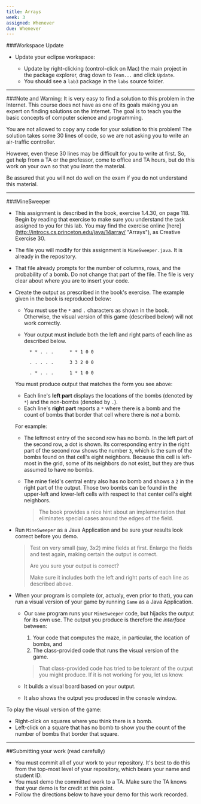 ```yaml
---
title: Arrays
week: 3
assigned: Whenever
due: Whenever
---
```


###Workspace Update

* Update your eclipse workspace:

  * Update by right-clicking (control-click on Mac) the main project in the package explorer,
  drag down to `Team...` and click `Update`.
  * You should see a `lab3` package in the `labs` source folder.

<HR>

###Note and Warning:
It is very easy to find a solution to this problem in the Internet. This course does not have as one of its goals making you an expert on finding solutions on the Internet. The goal is to teach you the basic concepts of computer science and programming.

You are not allowed to copy any code for your solution to this problem! The solution takes some 30 lines of code, so we are not asking you to write an air-traffic controller.

However, even these 30 lines may be difficult for you to write at first. So, get help from a TA or the professor, come to office and TA hours, but do this work on your own so that you *learn* the material.

Be assured that you will not do well on the exam if you do not understand this material.

<HR>

###MineSweeper

* This assignment is described in the book, exercise 1.4.30, on page 118. Begin by reading that exercise to make sure you understand the task assigned to you for this lab.  You may find the exercise online [here] (http://introcs.cs.princeton.edu/java/14array/ "Arrays"), as Creative Exercise 30.
* The file you will modify for this assignment is `MineSweeper.java`. It is already in the repository.
* That file already prompts for the number of columns, rows, and the probability of a bomb.  Do not change that part of the file. The file is very clear about where you are to insert your code.

* Create the output as prescribed in the book's exercise.  The example given in the book is reproduced below:

  * You must use the `*` and `.` characters as shown in the book. Otherwise, the visual version of this game (described below) will not work correctly.
  * Your output must include both the left and right parts of each line as described below.

          * * . . .      * * 1 0 0

          . . . . .      3 3 2 0 0

          . * . . .      1 * 1 0 0

  You must produce output that matches the form you see above:

  * Each line's **left part** displays the locations of the bombs (denoted by `*`) and the non-bombs (denoted by `.`).
  * Each line's **right part** reports a `*` where there is a bomb and the count of bombs that border that cell where there is *not* a bomb.

  For example:

  * The leftmost entry of the second row has no bomb. In the left part of the second row, a dot is shown. Its corresponding entry in the right part of the second row shows the number `3`, which is the sum of the bombs found on that cell's eight neighbors. Because this cell is left-most in the grid, some of its neighbors do not exist, but they are thus assumed to have no bombs.
  * The mine field's central entry also has no bomb and shows a `2` in the right part of the output. Those two bombs can be found in the upper-left and lower-left cells with respect to that center cell's eight neighbors.

    > The book provides a nice hint about an implementation that eliminates special cases around the edges of the field.

* Run `MineSweeper` as a Java Application and be sure your results look correct before you demo.

  > Test on very small (say, 3x2) mine fields at first. Enlarge the fields and test again, making certain the output is correct.
  >
  > Are you sure your output is correct?
  >
  > Make sure it includes both the left and right parts of each line as described above.

* When your program is complete (or, actualy, even prior to that), you can run a visual version of your game by running `Game` as a Java Application.

  * Our `Game` program runs your `MineSweeper` code, but hijacks the output for its own use.  The output you produce is therefore the *interface* between:

    1. Your code that computes the maze, in particular, the location of bombs, and
    2. The class-provided code that runs the visual version of the game.

      > That class-provided code has tried to be tolerant of the output you might produce. If it is not working for you, let us know.

  * It builds a visual board based on your output.
  * It also shows the output you produced in the console window.

To play the visual version of the game:
* Right-click on squares where you think there is a bomb.
* Left-click on a square that has no bomb to show you the count of the number of bombs that border that square.

<HR>

##Submitting your work (read carefully)

* You must commit all of your work to your repository. It's best to do this from the top-most level of your repository, which bears your name and student ID.
* You must demo the committed work to a TA. Make sure the TA knows that your demo is for credit at this point.
* Follow the directions below to have your demo for this work recorded.
